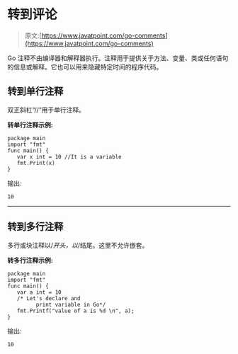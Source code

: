 # 转到评论

> 原文:[https://www.javatpoint.com/go-comments](https://www.javatpoint.com/go-comments)

Go 注释不由编译器和解释器执行。注释用于提供关于方法、变量、类或任何语句的信息或解释。它也可以用来隐藏特定时间的程序代码。

## 转到单行注释

双正斜杠“//”用于单行注释。

**转单行注释示例:**

```
package main
import "fmt"
func main() {
   var x int = 10 //It is a variable
   fmt.Print(x)
}

```

输出:

```
10

```

* * *

## 转到多行注释

多行或块注释以/*开头，以*/结尾。这里不允许嵌套。

**转多行注释示例:**

```
package main
import "fmt"
func main() {
   var a int = 10
   /* Let's declare and
         print variable in Go*/
   fmt.Printf("value of a is %d \n", a);
}

```

输出:

```
10

```